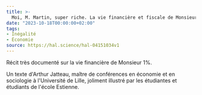 ```yaml
---
title: >-
  Moi, M. Martin, super riche. La vie financière et fiscale de Monsieur 1 %
date: "2023-10-18T00:00:00+02:00"
tags: 
- Inégalité
- Économie
source: https://hal.science/hal-04151034v1
---
```

Récit très documenté sur la vie financière de Monsieur 1%.

Un texte d'Arthur Jatteau, maître de conférences en économie et en sociologie à l'Université de Lille, joliment illustré par les étudiantes et étudiants de l'école Estienne.